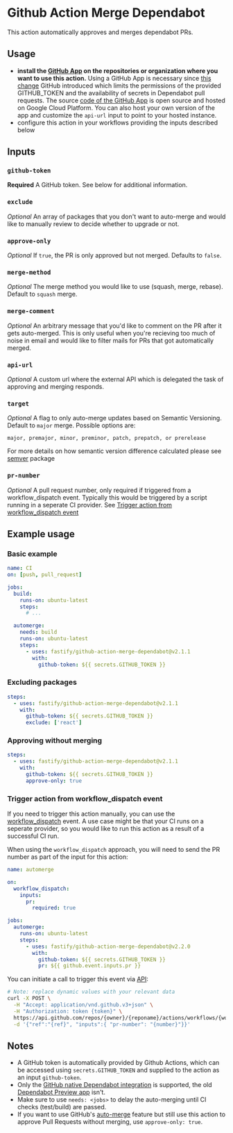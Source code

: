 # Github Action Merge Dependabot

This action automatically approves and merges dependabot PRs.

## Usage

- **install the [GitHub App](https://github.com/apps/dependabot-merge-action) on the repositories or organization where you want to use this action.** Using a GitHub App is necessary since [this change](https://github.blog/changelog/2021-02-19-github-actions-workflows-triggered-by-dependabot-prs-will-run-with-read-only-permissions/) GitHub introduced which limits the permissions of the provided GITHUB_TOKEN and the availability of secrets in Dependabot pull requests. The source [code of the GitHub App](https://github.com/fastify/dependabot-merge-action-app/) is open source and hosted on Google Cloud Platform. You can also host your own version of the app and customize the `api-url` input to point to your hosted instance.
- configure this action in your workflows providing the inputs described below

## Inputs

### `github-token`

**Required** A GitHub token. See below for additional information.

### `exclude`

_Optional_ An array of packages that you don't want to auto-merge and would like to manually review to decide whether to upgrade or not.

### `approve-only`

_Optional_ If `true`, the PR is only approved but not merged. Defaults to `false`.

### `merge-method`

_Optional_ The merge method you would like to use (squash, merge, rebase). Default to `squash` merge.

### `merge-comment`

_Optional_ An arbitrary message that you'd like to comment on the PR after it gets auto-merged. This is only useful when you're recieving too much of noise in email and would like to filter mails for PRs that got automatically merged.

### `api-url`

_Optional_ A custom url where the external API which is delegated the task of approving and merging responds.

### `target`

_Optional_ A flag to only auto-merge updates based on Semantic Versioning. Default to `major` merge. Possible options are:

`major, premajor, minor, preminor, patch, prepatch, or prerelease`

For more details on how semantic version difference calculated please see [semver](https://www.npmjs.com/package/semver) package

### `pr-number`

_Optional_ A pull request number, only required if triggered from a workflow_dispatch event. Typically this would be triggered by a script running in a seperate CI provider. See [Trigger action from workflow_dispatch event](#trigger-action-from-workflow_dispatch-event)

## Example usage

### Basic example

```yml
name: CI
on: [push, pull_request]

jobs:
  build:
    runs-on: ubuntu-latest
    steps:
      # ...

  automerge:
    needs: build
    runs-on: ubuntu-latest
    steps:
      - uses: fastify/github-action-merge-dependabot@v2.1.1
        with:
          github-token: ${{ secrets.GITHUB_TOKEN }}
```

### Excluding packages

```yml
steps:
  - uses: fastify/github-action-merge-dependabot@v2.1.1
    with:
      github-token: ${{ secrets.GITHUB_TOKEN }}
      exclude: ['react']
```

### Approving without merging

```yml
steps:
  - uses: fastify/github-action-merge-dependabot@v2.1.1
    with:
      github-token: ${{ secrets.GITHUB_TOKEN }}
      approve-only: true
```

### Trigger action from workflow_dispatch event

If you need to trigger this action manually, you can use the [workflow_dispatch](https://docs.github.com/en/actions/reference/events-that-trigger-workflows#workflow_dispatch) event. A use case might be that your CI runs on a seperate provider, so you would like to run this action as a result of a successful CI run.

When using the `workflow_dispatch` approach, you will need to send the PR number as part of the input for this action:

```yml
name: automerge

on: 
  workflow_dispatch:
    inputs:
      pr:
        required: true

jobs:
  automerge:
    runs-on: ubuntu-latest
    steps:
      - uses: fastify/github-action-merge-dependabot@v2.2.0
        with:
          github-token: ${{ secrets.GITHUB_TOKEN }}
          pr: ${{ github.event.inputs.pr }}
```

You can initiate a call to trigger this event via [API](https://docs.github.com/en/rest/reference/actions/#create-a-workflow-dispatch-event):

```bash
# Note: replace dynamic values with your relevant data
curl -X POST \
  -H "Accept: application/vnd.github.v3+json" \
  -H "Authorization: token {token}" \
  https://api.github.com/repos/{owner}/{reponame}/actions/workflows/{workflow}/dispatches \
  -d '{"ref":"{ref}", "inputs":{ "pr-number": "{number}"}}'
```

## Notes

- A GitHub token is automatically provided by Github Actions, which can be accessed using `secrets.GITHUB_TOKEN` and supplied to the action as an input `github-token`.
- Only the [GitHub native Dependabot integration](https://docs.github.com/en/github/administering-a-repository/keeping-your-dependencies-updated-automatically) is supported, the old [Dependabot Preview app](https://github.com/marketplace/dependabot-preview) isn't.
- Make sure to use `needs: <jobs>` to delay the auto-merging until CI checks (test/build) are passed.
- If you want to use GitHub's [auto-merge](https://docs.github.com/en/github/collaborating-with-issues-and-pull-requests/automatically-merging-a-pull-request) feature but still use this action to approve Pull Requests without merging, use `approve-only: true`.
